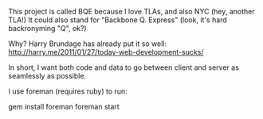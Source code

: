 This project is called BQE because I love TLAs, and also NYC (hey, another TLA!)
It could also stand for "Backbone Q. Express" (look, it's hard backronyming "Q", ok?)

Why? Harry Brundage has already put it so well: http://harry.me/2011/01/27/today-web-development-sucks/

In short, I want both code and data to go between client and server as seamlessly as possible.

I use foreman (requires ruby) to run:

gem install foreman
foreman start
